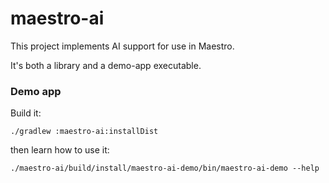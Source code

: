 # maestro-ai

This project implements AI support for use in Maestro.

It's both a library and a demo-app executable.

### Demo app

Build it:

```console
./gradlew :maestro-ai:installDist
```

then learn how to use it:

```console
./maestro-ai/build/install/maestro-ai-demo/bin/maestro-ai-demo --help
```
